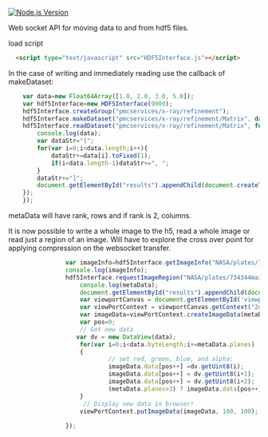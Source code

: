[![Node.js Version][node-version-image]][node-version-url]

Web socket API for moving data to and from hdf5 files.

load script

```html
  <script type="text/javascript" src="HDF5Interface.js"></script>
```
In the case of writing and immediately reading use the callback of makeDataset:
```javascript
    var data=new Float64Array([1.0, 2.0, 3.0, 5.0]);
    var hdf5Interface=new HDF5Interface(9900);
    hdf5Interface.createGroup("pmcservices/x-ray/refinement");
    hdf5Interface.makeDataset("pmcservices/x-ray/refinement/Matrix", data, function(){
    hdf5Interface.readDataset("pmcservices/x-ray/refinement/Matrix", function(data, metaData){
        console.log(data);
        var dataStr="[";
        for(var i=0;i<data.length;i++){
            dataStr+=data[i].toFixed(1);
            if(i<data.length-1)dataStr+=", ";
        }
        dataStr+="]";
        document.getElementById("results").appendChild(document.createTextNode(dataStr));
    });
    });
```
metaData will have rank, rows and if rank is 2, columns.

It is now possible to write a whole image to the h5, read a whole image or read just a region of an image. 
Will have to explore the cross over point for applying compression on the websocket transfer.

```javascript
                var imageInfo=hdf5Interface.getImageInfo("NASA/plates/734344main_g306_wide_large.jpg");
                console.log(imageInfo);
                hdf5Interface.requestImageRegion("NASA/plates/734344main_g306_wide_large.jpg", {start: [(imageInfo.width-1)/2, (imageInfo.height-1)/2, 0], stride: [1, 1, 1], count: [400, 400, 4]}, function(data, metaData){
                    console.log(metaData);
                    document.getElementById("results").appendChild(document.createTextNode(JSON.stringify(metaData)));
                    var viewportCanvas = document.getElementById('viewportCanvas');
                    var viewPortContext = viewportCanvas.getContext("2d");
                    var imageData=viewPortContext.createImageData(metaData.width, metaData.height);
                    var pos=0;
                    // Got new data
                   var dv = new DataView(data);
                    for(var i=0;i<data.byteLength;i+=metaData.planes)
                    {
                            // set red, green, blue, and alpha:
                            imageData.data[pos++] =dv.getUint8(i);
                            imageData.data[pos++] = dv.getUint8(i+1);
                            imageData.data[pos++] = dv.getUint8(i+2);
                            (metaData.planes>3) ? imageData.data[pos++] =dv.getUint8(i+3) : imageData.data[pos++] = 255; // opaque alpha
                    }
                     // Display new data in browser!
                    viewPortContext.putImageData(imageData, 100, 100);
            
                });
```

[node-version-image]: https://img.shields.io/node/v/hdf5.svg
[node-version-url]: https://nodejs.org/en/download/
